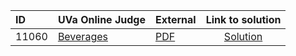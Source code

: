 | ID | UVa Online Judge | External | Link to solution |
|:---|:---|:---|:---:|
| 11060 | [Beverages](https://onlinejudge.org/index.php?option=com_onlinejudge&Itemid=8&category=668&page=show_problem&problem=2001) | [PDF](https://onlinejudge.org/external/110/11060.pdf) | [Solution](https://github.com/versenyi98/uva-solutions/tree/main/solutions/11060%20-%20Beverages)|
